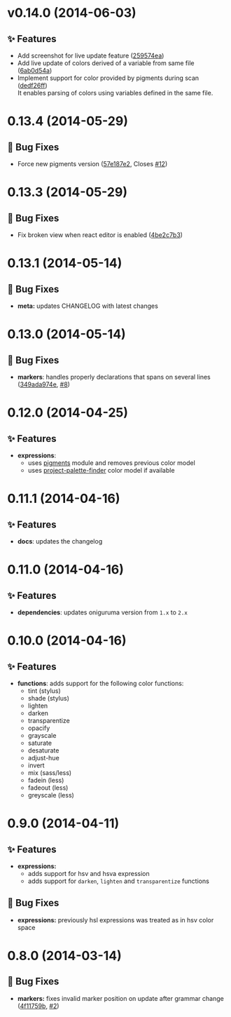 <a name="v0.14.0"></a>
# v0.14.0 (2014-06-03)

## :sparkles: Features

- Add screenshot for live update feature ([259574ea](https://github.com/abe33/atom-color-highlight/commit/259574ea9866999719a79cc5ea97b678ae472df2))
- Add live update of colors derived of a variable from same file ([6ab0d54a](https://github.com/abe33/atom-color-highlight/commit/6ab0d54af430cb9fb7b16000d262fb86d2f3bfc2))
- Implement support for color provided by pigments during scan ([dedf26ff](https://github.com/abe33/atom-color-highlight/commit/dedf26ffcae5bec74e66cbe0583e6fbabd7ad33a))  <br>It enables parsing of colors using variables defined in the
  same file.

<a name="0.13.4"></a>
# 0.13.4 (2014-05-29)

## :bug: Bug Fixes

- Force new pigments version ([57e187e2](https://github.com/abe33/atom-color-highlight/commit/57e187e2228f55160a46d5f982ddf1d1d276b6d8), Closes [#12](https://github.com/abe33/atom-color-highlight/issues/12))

<a name="0.13.3"></a>
# 0.13.3 (2014-05-29)

## :bug: Bug Fixes

- Fix broken view when react editor is enabled ([4be2c7b3](https://github.com/abe33/atom-color-highlight/commit/4be2c7b352005966f94f9be9410571d0958788c3))

<a name="0.13.1"></a>
# 0.13.1 (2014-05-14)

## :bug: Bug Fixes

- **meta:** updates CHANGELOG with latest changes

<a name="0.13.0"></a>
# 0.13.0 (2014-05-14)

## :bug: Bug Fixes

- **markers**: handles properly declarations that spans on several lines ([349ada974e](https://github.com/abe33/atom-color-highlight/commit/349ada974e45919ec7426daa7f8940acc486961b), [#8](https://github.com/abe33/atom-color-highlight/issues/8))

<a name="0.12.0"></a>
# 0.12.0 (2014-04-25)

## :sparkles: Features

- **expressions**:
  - uses [pigments](https://github.com/abe33/pigments) module and removes previous color model
  - uses [project-palette-finder](https://atom.io/packages/project-palette-finder) color model if available

<a name="0.11.1"></a>
# 0.11.1 (2014-04-16)

## :sparkles: Features

- **docs**: updates the changelog

<a name="0.11.0"></a>
# 0.11.0 (2014-04-16)

## :sparkles: Features

- **dependencies**: updates oniguruma version from `1.x` to `2.x`

<a name="0.10.0"></a>
# 0.10.0 (2014-04-16)

## :sparkles: Features

- **functions**: adds support for the following color functions:
  - tint (stylus)
  - shade (stylus)
  - lighten
  - darken
  - transparentize
  - opacify
  - grayscale
  - saturate
  - desaturate
  - adjust-hue
  - invert
  - mix (sass/less)
  - fadein (less)
  - fadeout (less)
  - greyscale (less)

<a name="0.9.0"></a>
# 0.9.0 (2014-04-11)

## :sparkles: Features

- **expressions:**
  - adds support for hsv and hsva expression
  - adds support for `darken`, `lighten` and `transparentize` functions

## :bug: Bug Fixes

- **expressions:** previously hsl expressions was treated as in hsv color space

<a name="0.8.0"></a>
# 0.8.0 (2014-03-14)

## :bug: Bug Fixes

- **markers:** fixes invalid marker position on update after grammar change
  ([4f11759b](https://github.com/abe33/atom-color-highlight/commit/4f11759bad8e9bfa2a4b956ec56ab53928f802ee),
   [#2](https://github.com/abe33/atom-color-highlight/issues/2))
